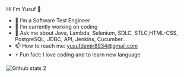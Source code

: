 Hi  I'm Yusuf 👋

- 🌱 I’m a Software Test Engineer
- 🔭 I’m currently working on coding
- 💬 Ask me about Java, Lambda, Selenium, SDLC, STLC,HTML-CSS, PostgreSQL, JDBC, API, Jenkins, Cucumber...
- 📫 How to reach me: yusufdemir8934@gmail.com
- ⚡ Fun fact: I love coding and to learn new language

![Github stats 2](https://github-readme-stats.vercel.app/api?username=kullanıcıadınız&show_icons=true&theme=radical)
